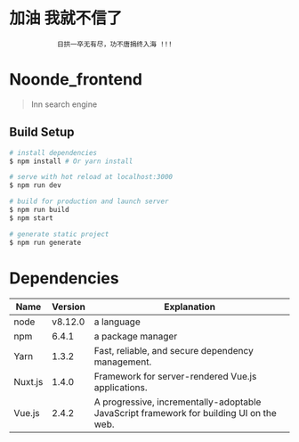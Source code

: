 # 加油  我就不信了 
```
            日拱一卒无有尽，功不唐捐终入海 !!!
```

# Noonde_frontend

> Inn search engine

## Build Setup

``` bash
# install dependencies
$ npm install # Or yarn install

# serve with hot reload at localhost:3000
$ npm run dev

# build for production and launch server
$ npm run build
$ npm start

# generate static project
$ npm run generate
```

# Dependencies

| Name    			| Version  | Explanation  																				|
| ------------------|----------|--------------------------------------------------------------------------------------------|
| node | v8.12.0 | a language |
| npm    			| 6.4.1   | a package manager |
| Yarn    			| 1.3.2   | Fast, reliable, and secure dependency management.											|
| Nuxt.js 			| 1.4.0   | Framework for server-rendered Vue.js applications.											|
| Vue.js  			| 2.4.2    | A progressive, incrementally-adoptable JavaScript framework for building UI on the web.	|
